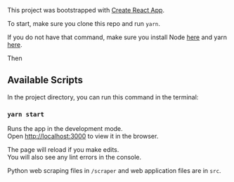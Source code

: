 This project was bootstrapped with [Create React App](https://github.com/facebook/create-react-app).

To start, make sure you clone this repo and run `yarn`.

If you do not have that command, make sure you install Node [here](https://nodejs.org/en/) and yarn [here](https://yarnpkg.com/lang/en/docs/install/#mac-stable).

Then

## Available Scripts

In the project directory, you can run this command in the terminal:

### `yarn start`

Runs the app in the development mode.<br>
Open [http://localhost:3000](http://localhost:3000) to view it in the browser.

The page will reload if you make edits.<br>
You will also see any lint errors in the console.

Python web scraping files in `/scraper` and web application files are in `src`.